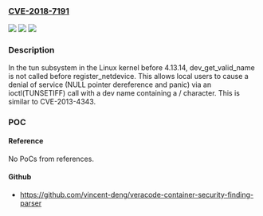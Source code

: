 ### [CVE-2018-7191](https://cve.mitre.org/cgi-bin/cvename.cgi?name=CVE-2018-7191)
![](https://img.shields.io/static/v1?label=Product&message=n%2Fa&color=blue)
![](https://img.shields.io/static/v1?label=Version&message=n%2Fa&color=blue)
![](https://img.shields.io/static/v1?label=Vulnerability&message=n%2Fa&color=brighgreen)

### Description

In the tun subsystem in the Linux kernel before 4.13.14, dev_get_valid_name is not called before register_netdevice. This allows local users to cause a denial of service (NULL pointer dereference and panic) via an ioctl(TUNSETIFF) call with a dev name containing a / character. This is similar to CVE-2013-4343.

### POC

#### Reference
No PoCs from references.

#### Github
- https://github.com/vincent-deng/veracode-container-security-finding-parser


